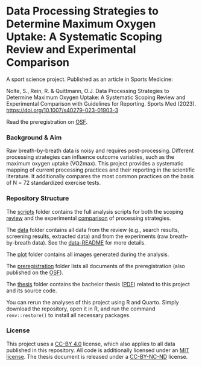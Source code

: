 # Data Processing Strategies to Determine Maximum Oxygen Uptake: A Systematic Scoping Review and Experimental Comparison

A sport science project. Published as an article in Sports Medicine:

Nolte, S., Rein, R. & Quittmann, O.J. Data Processing Strategies to Determine Maximum Oxygen Uptake: A Systematic Scoping Review and Experimental Comparison with Guidelines for Reporting. Sports Med (2023). https://doi.org/10.1007/s40279-023-01903-3

Read the preregistration on [OSF](https://osf.io/3am4s).

### Background & Aim

Raw breath-by-breath data is noisy and requires post-processing. Different processing strategies can influence outcome variables, such as the maximum oxygen uptake (V̇O2max). This project provides a systematic mapping of current processing practices and their reporting in the scientific literature. It additionally compares the most common practices on the basis of N = 72 standardized exercise tests.

### Repository Structure

The [scripts](https://github.com/smnnlt/vo2max-processing/tree/master/scripts) folder contains the full analysis scripts for both the scoping [review](https://github.com/smnnlt/vo2max-processing/blob/master/scripts/review.md) and the experimental [comparison](https://github.com/smnnlt/vo2max-processing/blob/master/scripts/comparison.md) of processing strategies.

The [data](https://github.com/smnnlt/vo2max-processing/tree/master/data) folder contains all data from the review (e.g., search results, screening results, extracted data) and from the experiments (raw breath-by-breath data). See the [data-README](https://github.com/smnnlt/vo2max-processing/blob/master/data/README.md) for more details.

The [plot](https://github.com/smnnlt/vo2max-processing/tree/master/plots) folder contains all images generated during the analysis.

The [preregistration](https://github.com/smnnlt/vo2max-processing/tree/master/preregistration) folder lists all documents of the preregistration (also published on the [OSF](https://osf.io/3am4s)).

The [thesis](https://github.com/smnnlt/vo2max-processing/tree/master/thesis) folder contains the bachelor thesis ([PDF](https://github.com/smnnlt/vo2max-processing/blob/master/thesis/thesis.pdf)) related to this project and its source code.

You can rerun the analyses of this project using R and Quarto. Simply download the repository, open it in R, and run the command `renv::restore()` to install all necessary packages.

### License

This project uses a [CC-BY 4.0](http://creativecommons.org/licenses/by/4.0/) license, which also applies to all data published in this repository. All code is additionally licensed under an [MIT license](https://github.com/smnnlt/vo2max-processing/blob/master/LICENSE.md). The thesis document is released under a [CC-BY-NC-ND](https://creativecommons.org/licenses/by-nc-nd/4.0/) license.

